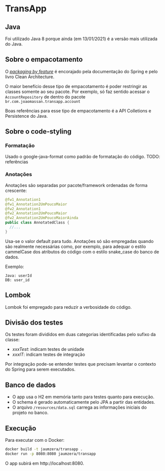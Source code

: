 # TransApp

## Java

Foi utilizado Java 8 porque ainda (em 13/01/2021) é a versão mais utilizada do Java.

## Sobre o empacotamento
 
O [_packaging by feature_](http://www.javapractices.com/topic/TopicAction.do?Id=205#:~:text=Package%2Dby%2Dfeature%20uses%20packages,with%20minimal%20coupling%20between%20packages) é encorajado pela documentação do Spring e pelo livro Clean Architecture.

O maior benefício desse tipo de empacotamento é poder restringir as classes somente ao seu pacote.
Por exemplo, só faz sentido acessar o `AccountRepository` de dentro do pacote 
`br.com.joaomassan.transapp.account`

Boas referências para esse tipo de empacotamento é a API Colletions e Persistence do Java.

## Sobre o code-styling 

### Formatação

Usado o google-java-format como padrão de formatação do código.
TODO: referências

### Anotações

Anotações são separadas por pacote/framework ordenadas de forma crescente:

```java
@fw1_Annotation1
@fw1_Annotation2UmPoucoMaior
@fw2_Annotation1
@fw2_Annotation2UmPoucoMaior
@fw2_Annotation2UmPoucoMaiorAinda
public class AnnotatedClass { 
  //...
}
```

Usa-se o valor default para tudo. Anotações só são empregadas quando são realmente
necessárias como, por exemplo, para adequar o estilo cammelCase dos atributos do
código com o estilo snake_case do banco de dados.

Exemplo:

```
Java: userId
DB: user_id
``` 

## Lombok

Lombok foi empregado para reduzir a verbosidade do código.

## Divisão dos testes

Os testes foram divididos em duas categorias identificadas pelo sufixo da classe:

* *xxxTest*: indicam testes de unidade
* *xxxIT*: indicam testes de integração

Por integração pode-se entender testes que precisam levantar o contexto do Spring 
para serem executados.

## Banco de dados

* O app usa o H2 em memória tanto para testes quanto para execução.
* O schema é gerado automaticamente pelo JPA a partir das entidades.
* O arquivo `/resources/data.sql` carrega as informações iniciais do projeto no banco.

## Execução

Para executar com o Docker:

```bash
docker build -t jaumzera/transapp .
docker run -p 8080:8080 jaumzera/transapp
```

O app subirá em http://localhost:8080.




